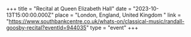 +++
title = "Recital at Queen Elizabeth Hall"
date = "2023-10-13T15:00:00.000Z"
place = "London, England, United Kingdom "
link = "https://www.southbankcentre.co.uk/whats-on/classical-music/randall-goosby-recital?eventId=944035"
type = "event"
+++

